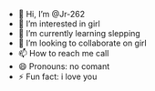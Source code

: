 - 👋 Hi, I’m @Jr-262
- 👀 I’m interested in girl
- 🌱 I’m currently learning slepping
- 💞️ I’m looking to collaborate on girl
- 📫 How to reach me call
- 😄 Pronouns: no comant
- ⚡ Fun fact: i love you

<!---
Jr-262/Jr-262 is a ✨ special ✨ repository because its `README.md` (this file) appears on your GitHub profile.
You can click the Preview link to take a look at your changes.
--->
